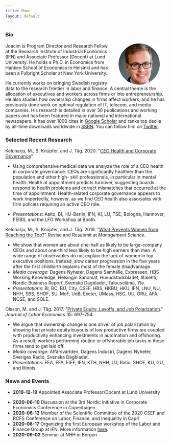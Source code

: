 ```yaml
---
title: Home
layout: default
---
```


### Bio
<img src="/assets/pictures/joacim_round.jpg" align="right" hspace="20">Joacim is Program Director and Research Fellow at the Research Institute of Industrial Economics (IFN) and Associate Professor (Docent) at Lund University. He holds a Ph.D. in Economics from Hanken School of Economics in Helsinki and has been a Fulbright Scholar at New York University.

He currently works on bringing Swedish registry data to the research frontier in labor and finance. A central theme is the allocation of executives and workers across firms or into entrepreneurship. He also studies how ownership changes in firms affect workers, and he has previously done work on optimal regulation of IT, telecom, and media companies. His research is detailed in over 30 publications and working papers and has been featured in major national and international newspapers. It has over 1000 cites in [Google Scholar](http://scholar.google.com/citations?user=Q0dCshQAAAAJ&amp;hl=en) and ranks top decile by all-time downloads worldwide in [SSRN](https://papers.ssrn.com/sol3/cf_dev/AbsByAuth.cfm?per_id=397712). You can follow him on [Twitter](https://twitter.com/joacimtag).

### Selected Recent Research

Keloharju, M., S. Knüpfer, and J. Tåg. 2020. "<a href="http://ssrn.com/abstract=3560071" target="_blank" rel="noopener noreferrer">CEO Health and Corporate Governance</a>" 
* Using comprehensive medical data we analyze the role of a CEO health in corporate governance. CEOs are significantly healthier than the population and other high- skill professionals, in particular in mental health. Health at appointment predicts turnover, suggesting boards respond to health problems and correct mismatches that occurred at the time of appointment. Health-related corporate governance appears to work imperfectly, however, as we find CEO health also associates with firm policies requiring an active CEO role.

* <em>Presentations</em>: Aalto, BI, HU-Berlin, IFN, KI, LU, TSE, Bologna, Hannover, FEIBS, and the LFG Workshop at Booth.

Keloharju, M., S. Knüpfer, and J. Tåg. 2019. "<a href="https://ssrn.com/abstract=2730207" target="_blank" rel="noopener noreferrer">What Prevents Women from Reaching the Top?</a>" Revise and Resubmit at <em>Management Science</em>.
* We show that women are about one-half as likely to be large-company CEOs and about one-third less likely to be high earners than men. A wide range of observables do not explain the lack of women in top executive positions. Instead, slow career progression in the five years after the first childbirth explains most of the female disadvantage. 
* <em>Media coverage</em>: Dagens Nyheter, Dagens Samhälle, Expressen, HBS Working Knowledge, Helsingin Sanomat, Huvudstadsbladet, Iltalehti, Nordic Business Report, Svenska Dagbladet, Talouselämä, Yle.
* <em>Presentations</em>: BI, BC, BU, City, CSEF, HBS, HKBU, HKU, IFN, LNU, NU, NHH, SBS, SHOF, SU, MoF, UoB, Exeter, UMass, HSG, UU, ORU, AFA, NCSE, and SOLE.

Olsson, M. and J. Tåg. 2017. "<a href="https://doi.org/10.1086/690712" target="_blank" rel="noopener noreferrer">Private Equity, Layoffs, and Job Polarization</a>." <em>Journal of Labor Economics</em> 35: 697–754.
* We argue that ownership change is one driver of job polarization by showing that private equity buyouts of low productive firms are coupled with productivity enhancing investments in automation and offshoring. As a result, workers performing routine or offshorable job tasks in these firms tend to get laid off. 
* <em>Media coverage</em>: Affärsvärlden, Dagens Industri, Dagens Nyheter, Sveriges Radio, Svenska Dagbladet.
* <em>Presentations</em>: EEA, EFA, EIEF, IFN, KTH, NHH, LU, Ratio, SHOF, KU, GU, and Illinois.

### News and Events
* **2019-12-19** Appointed Associate Professor/Docent at Lund University
<!--* **2020-03-26** Presentation at the IFN Firms and Labor Workshop in Stockholm -->
* **2020-06-10** Discussion at the 3rd Nordic Initiative in Corporate Economics Conference in Copenhagen
* **2020-06-12** Member of the Scientific Committee of the 2020 CSEF and RCFS Conference on Labor, Finance, and Inequality in Capri
* **2020-08-17** Organizing the first European workshop of the Labor and Finance Group at IFN. More information [here](https://www.ifn.se/eng/events/conferences-courses/lfg).
* **2020-09-02** Seminar at NHH in Bergen
